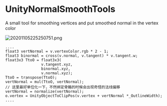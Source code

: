 # UnityNormalSmoothTools
A small tool for smoothing vertices and put smoothed normal in the vertex color

![20201105225250751.png](https://i.loli.net/2020/12/11/NmUjz8ClnD4dWMq.png)

```
....
float3 vertNormal = v.vertexColor.rgb * 2 - 1;
float3 binormal = cross(v.normal, v.tangent) * v.tangent.w;
float3x3 TtoO = float3x3(
                v.tangent.xyz,
                binormal.xyz,
                v.normal.xyz);
TtoO = transpose(TtoO);
vertNormal = mul(TtoO, vertNormal);			
// 这里最好单位化一下，不然绑定骨骼的时候会出现奇怪的法线偏移
vertNormal = normalize(vertNormal);
o.vertex = UnityObjectToClipPos(v.vertex + vertNormal *_OutlineWidth);
....
```
